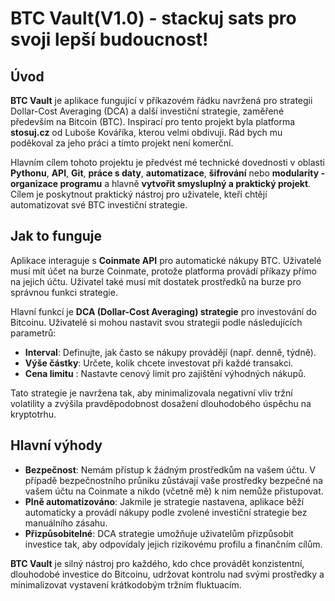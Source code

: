 # BTC Vault(V1.0) - stackuj sats pro svoji lepší budoucnost!

## Úvod
**BTC Vault** je aplikace fungující v příkazovém řádku navržená pro strategii Dollar-Cost Averaging (DCA) a další investiční strategie, zaměřené především na Bitcoin (BTC). Inspirací pro tento projekt byla platforma **stosuj.cz** od Luboše Kováříka, kterou velmi obdivuji. Rád bych mu poděkoval za jeho práci a tímto projekt není komerční.

 Hlavním cílem tohoto projektu je předvést mé technické dovednosti v oblasti **Pythonu**, **API**, **Git**, **práce s daty**, **automatizace**, **šifrování** nebo **modularity - organizace programu** a hlavně **vytvořit smysluplný a praktický projekt**. Cílem je poskytnout praktický nástroj pro uživatele, kteří chtějí automatizovat své BTC investiční strategie. 

## Jak to funguje
Aplikace interaguje s **Coinmate API** pro automatické nákupy BTC. Uživatelé musí mít účet na burze Coinmate, protože platforma provádí příkazy přímo na jejich účtu. Uživatel také musí mít dostatek prostředků na burze pro správnou funkci strategie.

Hlavní funkcí je **DCA (Dollar-Cost Averaging) strategie** pro investování do Bitcoinu. Uživatelé si mohou nastavit svou strategii podle následujících parametrů:
- **Interval**: Definujte, jak často se nákupy provádějí (např. denně, týdně).
- **Výše částky**: Určete, kolik chcete investovat při každé transakci.
- **Cena limitu** : Nastavte cenový limit pro zajištění výhodných nákupů.

Tato strategie je navržena tak, aby minimalizovala negativní vliv tržní volatility a zvýšila pravděpodobnost dosažení dlouhodobého úspěchu na kryptotrhu.

## Hlavní výhody
- **Bezpečnost**: Nemám přístup k žádným prostředkům na vašem účtu. V případě bezpečnostního průniku zůstávají vaše prostředky bezpečné na vašem účtu na Coinmate a nikdo (včetně mě) k nim nemůže přistupovat.
- **Plně automatizováno**: Jakmile je strategie nastavena, aplikace běží automaticky a provádí nákupy podle zvolené investiční strategie bez manuálního zásahu.
- **Přizpůsobitelné**: DCA strategie umožňuje uživatelům přizpůsobit investice tak, aby odpovídaly jejich rizikovému profilu a finančním cílům.

**BTC Vault** je silný nástroj pro každého, kdo chce provádět konzistentní, dlouhodobé investice do Bitcoinu, udržovat kontrolu nad svými prostředky a minimalizovat vystavení krátkodobým tržním fluktuacím.
